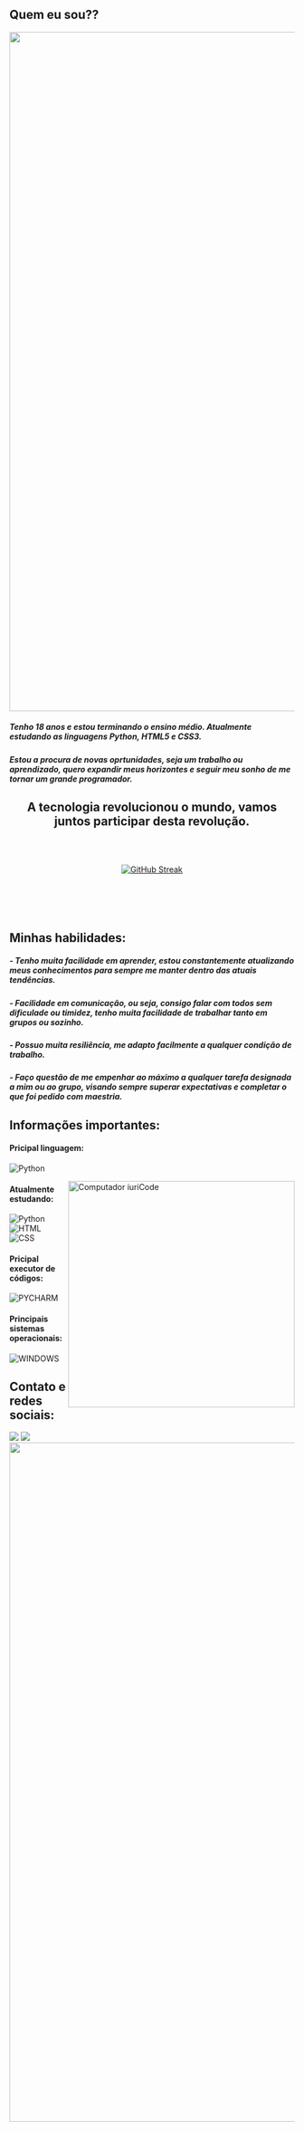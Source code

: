 ## Quem eu sou??

<img src="https://capsule-render.vercel.app/api?type=waving&height=190&color=gradient&customColorList=12,25&text=Olá,%20eu%20me%20chamo%20Igor&reversal=false&textBg=false&fontSize=30&fontAlignY=33" max-width="1200px" width="1200px" align="center"/>


##### Tenho 18 anos e estou terminando o ensino médio. Atualmente estudando as linguagens Python, HTML5 e CSS3. 
##### Estou a procura de novas oprtunidades, seja um trabalho ou aprendizado, quero expandir meus horizontes e seguir meu sonho de me tornar um grande programador.

## <p align="center">A tecnologia revolucionou o mundo, vamos juntos participar desta revolução.</p>&nbsp;

<div  align="center" style="margin-bottom:100px">
<a href="https://git.io/streak-stats"><img src="https://github-readme-streak-stats.herokuapp.com?user=igorgp06&theme=python-dark&hide_border=true&border_radius=9&locale=pt_BR&mode=weekly&card_width=550&card_height=220" alt="GitHub Streak" /></a>
 </div>
 
## Minhas habilidades:

##### - Tenho muita facilidade em aprender, estou constantemente atualizando meus conhecimentos para sempre me manter dentro das atuais tendências.
##### - Facilidade em comunicação, ou seja, consigo falar com todos sem dificulade ou timidez, tenho muita facilidade de trabalhar tanto em grupos ou sozinho.
##### - Possuo muita resiliência, me adapto facilmente a qualquer condição de trabalho.
##### - Faço questão de me empenhar ao máximo a qualquer tarefa designada a mim ou ao grupo, visando sempre superar expectativas e completar o que foi pedido com maestria.

## Informações importantes:

#### Pricipal linguagem:

![Python](https://img.shields.io/badge/Python-14354C?style=for-the-badge&logo=python&logoColor=white)&nbsp;

<img src="https://raw.githubusercontent.com/MicaelliMedeiros/micaellimedeiros/master/image/computer-illustration.png" min-width="400px" max-width="400px" width="400px" align="right" alt="Computador iuriCode">

#### Atualmente estudando:

![Python](https://img.shields.io/badge/Python-14354C?style=for-the-badge&logo=python&logoColor=white)&nbsp;
![HTML](https://img.shields.io/badge/HTML5-E34F26?style=for-the-badge&logo=html5&logoColor=white)&nbsp;
![CSS](https://img.shields.io/badge/CSS3-1572B6?style=for-the-badge&logo=css3&logoColor=white)&nbsp;

#### Pricipal executor de códigos:

![PYCHARM](https://img.shields.io/badge/PyCharm-000000.svg?&style=for-the-badge&logo=PyCharm&logoColor=white)

#### Principais sistemas operacionais:

![WINDOWS](https://img.shields.io/badge/Windows-0078D6?style=for-the-badge&logo=windows&logoColor=white)&nbsp;

## Contato e redes sociais:

<div> 
<a href = "https://www.instagram.com/igorgp.06/" target="_blank"><img src="https://img.shields.io/badge/-Instagram-%23E4405F?style=for-the-badge&logo=instagram&logoColor=white"></a>
<a href = "contateme.igorgp@gmail.com"> <img src="https://img.shields.io/badge/-Gmail-%23333?style=for-the-badge&logo=gmail&logoColor=white" target="_blank"></a>  
 </div>


<img src="https://capsule-render.vercel.app/api?type=waving&height=190&color=gradient&customColorList=12,25&reversal=false&textBg=false&fontSize=35&fontAlignY=40&section=footer" max-width="1200px" width="1200px" align="center"/>
        

